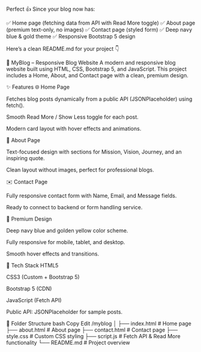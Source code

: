 Perfect 👍 Since your blog now has:

✅ Home page (fetching data from API with Read More toggle)
✅ About page (premium text-only, no images)
✅ Contact page (styled form)
✅ Deep navy blue & gold theme
✅ Responsive Bootstrap 5 design

Here’s a clean README.md for your project 👇

📖 MyBlog – Responsive Blog Website
A modern and responsive blog website built using HTML, CSS, Bootstrap 5, and JavaScript.
This project includes a Home, About, and Contact page with a clean, premium design.

✨ Features
🌐 Home Page

Fetches blog posts dynamically from a public API (JSONPlaceholder) using fetch().

Smooth Read More / Show Less toggle for each post.

Modern card layout with hover effects and animations.

📖 About Page

Text-focused design with sections for Mission, Vision, Journey, and an inspiring quote.

Clean layout without images, perfect for professional blogs.

✉️ Contact Page

Fully responsive contact form with Name, Email, and Message fields.

Ready to connect to backend or form handling service.

🎨 Premium Design

Deep navy blue and golden yellow color scheme.

Fully responsive for mobile, tablet, and desktop.

Smooth hover effects and transitions.

🚀 Tech Stack
HTML5

CSS3 (Custom + Bootstrap 5)

Bootstrap 5 (CDN)

JavaScript (Fetch API)

Public API: JSONPlaceholder for sample posts.

📂 Folder Structure
bash
Copy
Edit
/myblog
│
├── index.html         # Home page
├── about.html         # About page
├── contact.html       # Contact page
├── style.css          # Custom CSS styling
├── script.js          # Fetch API & Read More functionality
└── README.md          # Project overview
